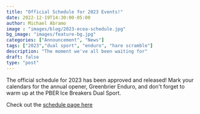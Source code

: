 ```yaml
---
title: "Official Schedule for 2023 Events!"
date: 2022-12-19T14:30:00-05:00
author: Michael Abramo
image : "images/blog/2023-ecea-schedule.jpg"
bg_image: "images/feature-bg.jpg"
categories: ["Announcement", "News"]
tags: ["2023","dual sport", "enduro", "hare scramble"]
description: "The moment we've all been waiting for"
draft: false
type: "post"
---
```


The official schedule for 2023 has been approved and released! Mark your calendars for the annual opener, Greenbrier Enduro, and don't forget to warm up at the PBER Ice Breakers Dual Sport.

Check out the [schedule page here](/events)